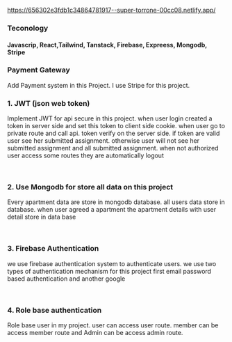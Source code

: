 https://656302e3fdb1c34864781917--super-torrone-00cc08.netlify.app/
### **Teconology** <br>
#### **Javascrip, React,Tailwind, Tanstack, Firebase, Expreess, Mongodb, Stripe**

### **Payment Gateway** <br>

<p>Add Payment system in this Project. I use Stripe for this project.</p>

### **1. JWT (json web token)** <br>

<p>Implement JWT for api secure in this project. when user login created a token in server side and set this token to client side cookie. when user go to private route and call api. token verify on the server side. if token are valid user see her submitted assignment. otherwise user will not see her submitted assignment and all submitted assignment. when not authorized user access some routes they are automatically logout</p> <br>

### **2. Use Mongodb for store all data on this project** <br>

<p>Every apartment data are store in mongodb database. all users data store in database. when user agreed a apartment the apartment details with user detail store in data base</p> <br>

### **3. Firebase Authentication** <br>

<p>we use firebase authentication system to authenticate users. we use two types of authentication mechanism for this project first email password based authentication and another google</p> <br>

### **4. Role base authentication** <br>

<p>Role base user in my project. user can access user route. member can be access member route and Admin can be access admin route.</p>
